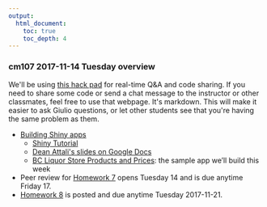 ```yaml
---
output:
  html_document:
    toc: true
    toc_depth: 4
---
```


### cm107 2017-11-14 Tuesday overview

We'll be using [this hack pad](https://hackmd.io/KYTgZgDAhgRgJnAtADgKwgEyICwwMyooDGEwiRqR2GA7JRgIw0BsQA==) for real-time Q&A and code sharing. If you need to share some code or send a chat message to the instructor or other classmates, feel free to use that webpage. It's markdown. This will make it easier to ask Giulio questions, or let other students see that you're having the same problem as them.

+ [Building Shiny apps](shiny00_index.html)
    + [Shiny Tutorial](shiny01_activity.html)
    + [Dean Attali's slides on Google Docs](https://docs.google.com/presentation/d/1dXhqqsD7dPOOdcC5Y7RW--dEU7UfU52qlb0YD3kKeLw/edit?usp=sharing)
    + [BC Liquor Store Products and Prices](http://daattali.com/shiny/bcl/): the sample app we’ll build this week
+ Peer review for [Homework 7](hw06_automation.html) opens Tuesday 14 and is due anytime Friday 17.
+ [Homework 8](hw08_shiny.html) is posted and due anytime Tuesday 2017-11-21.
